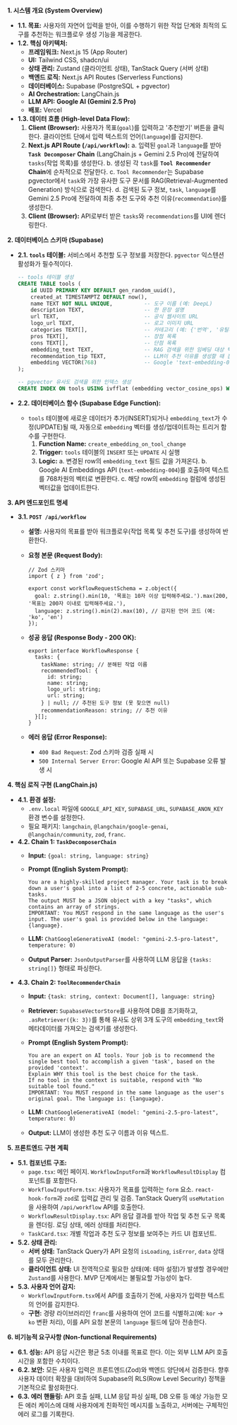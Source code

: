 **1. 시스템 개요 (System Overview)**

- **1.1. 목표:** 사용자의 자연어 입력을 받아, 이를 수행하기 위한 작업 단계와 최적의 도구를 추천하는 워크플로우 생성 기능을 제공한다.
- **1.2. 핵심 아키텍처:**
    - **프레임워크:** Next.js 15 (App Router)
    - **UI:** Tailwind CSS, shadcn/ui
    - **상태 관리:** Zustand (클라이언트 상태), TanStack Query (서버 상태)
    - **백엔드 로직:** Next.js API Routes (Serverless Functions)
    - **데이터베이스:** Supabase (PostgreSQL + pgvector)
    - **AI Orchestration:** LangChain.js
    - **LLM API:** **Google AI (Gemini 2.5 Pro)**
    - **배포:** Vercel
- **1.3. 데이터 흐름 (High-level Data Flow):**
    1. **Client (Browser):** 사용자가 목표(`goal`)를 입력하고 '추천받기' 버튼을 클릭한다. 클라이언트 단에서 입력 텍스트의 언어(`language`)를 감지한다.
    2. **Next.js API Route (`/api/workflow`):**
    a. 입력된 `goal`과 `language`를 받아 **`Task Decomposer` Chain** (LangChain.js + Gemini 2.5 Pro)에 전달하여 `tasks`(작업 목록)를 생성한다.
    b. 생성된 각 `task`를 **`Tool Recommender` Chain**에 순차적으로 전달한다.
    c. `Tool Recommender`는 Supabase pgvector에서 `task`와 가장 유사한 도구 문서를 RAG(Retrieval-Augmented Generation) 방식으로 검색한다.
    d. 검색된 도구 정보, `task`, `language`를 Gemini 2.5 Pro에 전달하여 최종 추천 도구와 추천 이유(`recommendation`)를 생성한다.
    3. **Client (Browser):** API로부터 받은 `tasks`와 `recommendations`를 UI에 렌더링한다.

**2. 데이터베이스 스키마 (Supabase)**

- **2.1. `tools` 테이블:** 서비스에서 추천할 도구 정보를 저장한다. `pgvector` 익스텐션 활성화가 필수적이다.
    
    ```sql
    -- tools 테이블 생성
    CREATE TABLE tools (
        id UUID PRIMARY KEY DEFAULT gen_random_uuid(),
        created_at TIMESTAMPTZ DEFAULT now(),
        name TEXT NOT NULL UNIQUE,          -- 도구 이름 (예: DeepL)
        description TEXT,                   -- 한 문장 설명
        url TEXT,                           -- 공식 웹사이트 URL
        logo_url TEXT,                      -- 로고 이미지 URL
        categories TEXT[],                  -- 카테고리 (예: {'번역', '유틸리티'})
        pros TEXT[],                        -- 장점 목록
        cons TEXT[],                        -- 단점 목록
        embedding_text TEXT,                -- RAG 검색을 위한 임베딩 대상 텍스트
        recommendation_tip TEXT,            -- LLM이 추천 이유를 생성할 때 참고할 팁
        embedding VECTOR(768)               -- Google 'text-embedding-004' 모델의 벡터 차원
    );
    
    -- pgvector 유사도 검색을 위한 인덱스 생성
    CREATE INDEX ON tools USING ivfflat (embedding vector_cosine_ops) WITH (lists = 100);
    
    ```
    
- **2.2. 데이터베이스 함수 (Supabase Edge Function):**
    - `tools` 테이블에 새로운 데이터가 추가(INSERT)되거나 `embedding_text`가 수정(UPDATE)될 때, 자동으로 `embedding` 벡터를 생성/업데이트하는 트리거 함수를 구현한다.
        1. **Function Name:** `create_embedding_on_tool_change`
        2. **Trigger:** `tools` 테이블의 `INSERT` 또는 `UPDATE` 시 실행
        3. **Logic:**
        a. 변경된 row의 `embedding_text` 필드 값을 가져온다.
        b. Google AI Embeddings API (`text-embedding-004`)를 호출하여 텍스트를 768차원의 벡터로 변환한다.
        c. 해당 row의 `embedding` 컬럼에 생성된 벡터값을 업데이트한다.

**3. API 엔드포인트 명세**

- **3.1. `POST /api/workflow`**
    - **설명:** 사용자의 목표를 받아 워크플로우(작업 목록 및 추천 도구)를 생성하여 반환한다.
    - **요청 본문 (Request Body):**
        
        ```tsx
        // Zod 스키마
        import { z } from 'zod';
        
        export const workflowRequestSchema = z.object({
          goal: z.string().min(10, '목표는 10자 이상 입력해주세요.').max(200, '목표는 200자 이내로 입력해주세요.'),
          language: z.string().min(2).max(10), // 감지된 언어 코드 (예: 'ko', 'en')
        });
        
        ```
        
    - **성공 응답 (Response Body - 200 OK):**
        
        ```tsx
        export interface WorkflowResponse {
          tasks: {
            taskName: string; // 분해된 작업 이름
            recommendedTool: {
              id: string;
              name: string;
              logo_url: string;
              url: string;
            } | null; // 추천된 도구 정보 (못 찾으면 null)
            recommendationReason: string; // 추천 이유
          }[];
        }
        
        ```
        
    - **에러 응답 (Error Response):**
        - `400 Bad Request`: Zod 스키마 검증 실패 시
        - `500 Internal Server Error`: Google AI API 또는 Supabase 오류 발생 시

**4. 핵심 로직 구현 (LangChain.js)**

- **4.1. 환경 설정:**
    - `.env.local` 파일에 `GOOGLE_API_KEY`, `SUPABASE_URL`, `SUPABASE_ANON_KEY` 환경 변수를 설정한다.
    - 필요 패키지: `langchain`, `@langchain/google-genai`, `@langchain/community`, `zod`, `franc`.
- **4.2. Chain 1: `TaskDecomposerChain`**
    - **Input:** `{goal: string, language: string}`
    - **Prompt (English System Prompt):**
        
        ```
        You are a highly-skilled project manager. Your task is to break down a user's goal into a list of 2-5 concrete, actionable sub-tasks.
        The output MUST be a JSON object with a key "tasks", which contains an array of strings.
        IMPORTANT: You MUST respond in the same language as the user's input. The user's goal is provided below in the language: {language}.
        
        ```
        
    - **LLM:** `ChatGoogleGenerativeAI (model: "gemini-2.5-pro-latest", temperature: 0)`
    - **Output Parser:** `JsonOutputParser`를 사용하여 LLM 응답을 `{tasks: string[]}` 형태로 파싱한다.
- **4.3. Chain 2: `ToolRecommenderChain`**
    - **Input:** `{task: string, context: Document[], language: string}`
    - **Retriever:** `SupabaseVectorStore`를 사용하여 DB를 초기화하고, `.asRetriever({k: 3})`를 통해 유사도 상위 3개 도구의 `embedding_text`와 메타데이터를 가져오는 검색기를 생성한다.
    - **Prompt (English System Prompt):**
        
        ```
        You are an expert on AI tools. Your job is to recommend the single best tool to accomplish a given 'task', based on the provided 'context'.
        Explain WHY this tool is the best choice for the task.
        If no tool in the context is suitable, respond with "No suitable tool found."
        IMPORTANT: You MUST respond in the same language as the user's original goal. The language is: {language}.
        
        ```
        
    - **LLM:** `ChatGoogleGenerativeAI (model: "gemini-2.5-pro-latest", temperature: 0)`
    - **Output:** LLM이 생성한 추천 도구 이름과 이유 텍스트.

**5. 프론트엔드 구현 계획**

- **5.1. 컴포넌트 구조:**
    - `page.tsx`: 메인 페이지. `WorkflowInputForm`과 `WorkflowResultDisplay` 컴포넌트를 포함한다.
    - `WorkflowInputForm.tsx`: 사용자가 목표를 입력하는 `form` 요소. `react-hook-form`과 `zod`로 입력값 관리 및 검증. TanStack Query의 `useMutation`을 사용하여 `/api/workflow` API를 호출한다.
    - `WorkflowResultDisplay.tsx`: API 응답 결과를 받아 작업 및 추천 도구 목록을 렌더링. 로딩 상태, 에러 상태를 처리한다.
    - `TaskCard.tsx`: 개별 작업과 추천 도구 정보를 보여주는 카드 UI 컴포넌트.
- **5.2. 상태 관리:**
    - **서버 상태:** TanStack Query가 API 요청의 `isLoading`, `isError`, `data` 상태를 모두 관리한다.
    - **클라이언트 상태:** UI 전역적으로 필요한 상태(예: 테마 설정)가 발생할 경우에만 `Zustand`를 사용한다. MVP 단계에서는 불필요할 가능성이 높다.
- **5.3. 사용자 언어 감지:**
    - `WorkflowInputForm.tsx`에서 API를 호출하기 전에, 사용자가 입력한 텍스트의 언어를 감지한다.
    - **구현:** 경량 라이브러리인 `franc`를 사용하여 언어 코드를 식별하고(예: `kor` -> `ko` 변환 처리), 이를 API 요청 본문의 `language` 필드에 담아 전송한다.

**6. 비기능적 요구사항 (Non-functional Requirements)**

- **6.1. 성능:** API 응답 시간은 평균 5초 이내를 목표로 한다. 이는 외부 LLM API 호출 시간을 포함한 수치이다.
- **6.2. 보안:** 모든 사용자 입력은 프론트엔드(Zod)와 백엔드 양단에서 검증한다. 향후 사용자 데이터 확장을 대비하여 Supabase의 RLS(Row Level Security) 정책을 기본적으로 활성화한다.
- **6.3. 에러 핸들링:** API 호출 실패, LLM 응답 파싱 실패, DB 오류 등 예상 가능한 모든 에러 케이스에 대해 사용자에게 친화적인 메시지를 노출하고, 서버에는 구체적인 에러 로그를 기록한다.